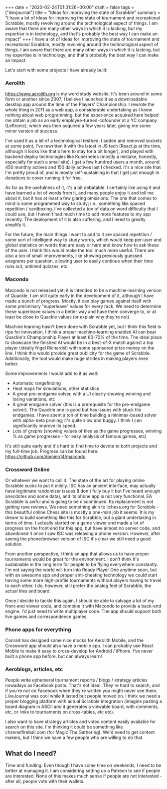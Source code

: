 +++
date = "2020-02-24T01:31:26+00:00"
draft = false
tags = ["devjournal"]
title = "Ideas for improving the state of Scrabble"
summary = "I have a lot of ideas for improving the state of tournament and recreational Scrabble, mostly revolving around the technological aspect of things. I am aware that there are many other ways in which it is lacking, but my expertise is in technology, and that's probably the best way I can make an impact"
+++
I have a lot of ideas for improving the state of tournament and recreational Scrabble, mostly revolving around the technological aspect of things. I am aware that there are many other ways in which it is lacking, but my expertise is in technology, and that's probably the best way I can make an impact.

Let's start with some projects I have already built:

### Aerolith

https://www.aerolith.org is my word study website. It's been around in some form or another since 2007; I believe I launched it as a downloadable desktop app around the time of the Players' Championship. I rewrote the whole thing in 2011 as a web app, a considerable undertaking as I knew nothing about web programming, but the experience acquired here helped me obtain a job as an early employee-turned-cofounder at a YC company (Leftronic), which was then acquired a few years later, giving me some minor version of success.

I've used it as a bit of a technological testbed; I added and removed sockets at some point, I've rewritten it with the latest in JS tech (React.js at the time, although it looks like that's here to stay for a bit longer), and played with backend deploy technologies like Kubernetes (mostly a mistake, honestly, especially for such a small site). I get a few hundred users a month, around 450 monthly actives and 150 daily actives last I checked. It's a nice site that I'm pretty proud of, and is mostly self-sustaining in that I get just enough in donations to cover running it for free.

As far as the usefulness of it, it's a bit debatable. I certainly like using it and have learned a lot of words from it, and many people enjoy it and tell me about it, but it has at least a few glaring omissions. The one that comes to mind is some programmed way to study; i.e., something like spaced repetition / cardboxing. I've collected a ton of data on word difficulty that I could use, but I haven't had much time to add more features to my app recently. The deployment of it is also suffering, and I need to greatly simplify it.

For the future, the main things I want to add to it are spaced repetition / some sort of intelligent way to study words, which would keep per-user and global statistics on words that are easy or hard and know how to ask these of the user. I think this would make the tool much more useful. There are also a ton of small improvements, like showing previously guessed anagrams per question, allowing user to easily continue when their time runs out, untimed quizzes, etc.

### Macondo

Macondo is not released yet; it is intended to be a machine-learning version of Quackle. I am still quite early in the development of it, although I have made a bunch of progress. Mostly, it can play games against itself with some preliminary "superleave" values for every rack. We need to determine these superleave values in a better way and have them converge to, or at least be close to Quackle values (or explain why they're not).

Machine learning hasn't been done with Scrabble yet, but I think this field is ripe for innovation. I think a proper machine-learning enabled AI can beat Quackle's Championship Player at least 60-70% of the time. The ideal place to showcase the finished AI would be in a best-of-X match against a top player (ideally Nigel Richards!) with some sponsored prize money on the line. I think this would provide great publicity for the game of Scrabble. Additionally, the tool would make huge strides in making players even better.

Some improvements I would add to it as well:

- Automatic rangefinding
- Heat maps for simulations, other statistics
- A great pre-endgame solver, with a UI clearly showing winning and losing variations, etc
- A great endgame solver (this is a prerequisite for the pre-endgame solver). The Quackle one is good but has issues with stuck tile endgames. I have spent a ton of time building a minimax-based solver with alpha-beta pruning; it's quite slow and buggy. I think I can significantly improve its speed.
- Lots of graphs (showing values of tiles as the game progresses, winning % as game progresses - for easy analysis of famous games, etc)

It's still quite early and it's hard to find time to devote to both projects and my full-time job. Progress can be found here: https://github.com/domino14/macondo

### Crossword Online

Or whatever we want to call it. The state of the art for playing online Scrabble _sucks_ to put it mildly. ISC has an ancient interface, may actually have legitimate randomizer issues (I don't fully buy it but I've heard enough anecdotes and some data), and its phone app is not very functional. EA Scrabble is awful and is going to be discontinued. Its replacement is not getting rave reviews. We need something akin to lichess.org for Scrabble - this beautiful online Chess site is mostly a one-man job it seems. It is my dream to build something like this for Scrabble, but a giant undertaking in terms of time. I actually started on a game viewer and made a lot of progress on the front end for this app, but have almost no server code, and abandoned it once I saw ISC was releasing a phone version. However, after seeing the phone/browser version of ISC it's clear we still need a good solution.

From another perspective, I think an app that allows us to have proper tournaments would be great for the environment. I don't think it's sustainable in the long term for people to be flying everywhere constantly. I'm not saying the world will turn into Ready Player One anytime soon, but with an awesome app and proper anti-cheating technology we could start having some more high-profile tournaments without players having to travel to each other. I do, however, still prefer the analog feel of Scrabble, the actual tiles and board.

Once I decide to tackle this again, I should be able to salvage a lot of my front-end viewer code, and combine it with Macondo to provide a back-end engine. I'd just need to write multiplayer code. The app should support both live games and correspondence games.

### Phone apps for everything

Conrad has designed some nice mocks for Aerolith Mobile, and the Crossword app should also have a mobile app. I can probably use React Mobile to make it easy to cross-develop for Android / iPhone. I've never built a phone app before, but can always learn!

### Aeroblogs, articles, etc

People write ephemeral tournament reports / blogs / strategy articles nowadays as Facebook posts. That's not ideal. They're hard to search, and if you're not on Facebook when they're written you might never see them. LiveJournal was cool while it lasted but people moved on. I think we need a proper blogging platform with actual Scrabble integration (imagine pasting a board diagram in ASCII and it generates a viewable board, with comments, etc, or links to tournaments on cross-tables, etc etc).

I also want to have strategy articles and video content easily available for search on this site. I'm thinking it could be something like channelfireball.com (for Magic The Gathering). We'd need to get content makers, but I think we have a few people who are willing to do that.

## What do I need?

Time and funding. Even though I have some time on weekends, I need to be better at managing it. I am considering setting up a Patreon to see if people are interested. None of this makes much sense if people are not interested - after all, people vote with their wallets.